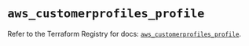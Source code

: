 # `aws_customerprofiles_profile`

Refer to the Terraform Registry for docs: [`aws_customerprofiles_profile`](https://registry.terraform.io/providers/hashicorp/aws/6.2.0/docs/resources/customerprofiles_profile).
